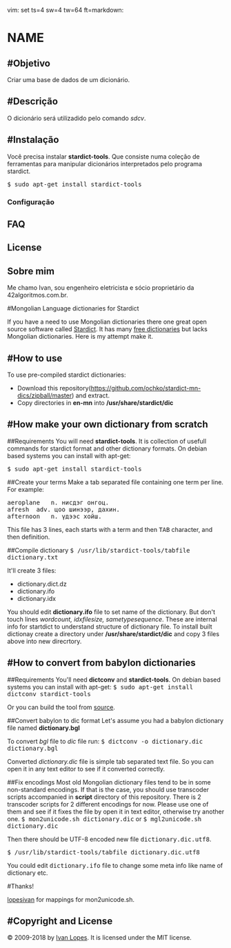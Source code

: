 vim: set ts=4 sw=4 tw=64 ft=markdown:
# __NAME__

#Objetivo
-----------

Criar uma base de dados de um dicionário.

#Descrição
----------

O dicionário será utilizadido pelo comando *sdcv*.

#Instalação
-----------

Você precisa instalar **stardict-tools**. Que consiste
numa coleção de ferramentas para manipular dicionários
interpretados pelo programa stardict.

<tt>$ sudo apt-get install stardict-tools</tt>

### Configuração

## FAQ

## License

## Sobre mim

Me chamo Ivan, sou engenheiro eletricista e sócio proprietário da
42algoritmos.com.br.

#Mongolian Language dictionaries for Stardict

If you have a need to use Mongolian dictionaries there one great open source software called [Stardict](http://code.google.com/p/stardict-3/). It has many [free dictionaries](http://abloz.com/huzheng/stardict-dic/) but lacks Mongolian dictionaries. Here is my attempt make it.

#How to use
-----------
To use pre-compiled stardict dictionaries:

- Download this repository(https://github.com/ochko/stardict-mn-dics/zipball/master) and extract.
- Copy directories in **en-mn** into **/usr/share/stardict/dic**

#How make your own dictionary from scratch
------------------------------------------

##Requirements
You will need **stardict-tools**. It is collection of usefull commands for stardict format and other dictionary formats. On debian based systems you can install with apt-get:

<tt>$ sudo apt-get install stardict-tools</tt>

##Create your terms
Make a tab separated file containing one term per line. For example:
<pre>
aeroplane	n. нисдэг онгоц.
afresh	adv. цоо шинээр, дахин.
afternoon	n. үдээс хойш.
</pre>
This file has 3 lines, each starts with a term and then <tt>TAB</tt> character, and then definition.

##Compile dictionary
<tt>$ /usr/lib/stardict-tools/tabfile dictionary.txt</tt>

It'll create 3 files:
- dictionary.dict.dz
- dictionary.ifo
- dictionary.idx

You should edit **dictionary.ifo** file to set name of the dictionary. But don't touch lines *wordcount, idxfilesize, sametypesequence*. These are internal info for startdict to understand structure of dictionary file.
To install built dictionay create a directory under **/usr/share/stardict/dic** and copy 3 files above into new direcrtory.

#How to convert from babylon dictionaries
-----------------------------------------

##Requirements
You'll need **dictconv** and **stardict-tools**. On debian based systems you can install with apt-get:
<tt>$ sudo apt-get install dictconv stardict-tools</tt>

Or you can build the tool from [source](http://code.google.com/p/stardictproject/).

##Convert babylon to dic format
Let's assume you had a babylon dictionary file named **dictionary.bgl**

To convert *bgl* file to *dic* file run:
<tt>$ dictconv -o dictionary.dic dictionary.bgl</tt>

Converted *dictionary.dic* file is simple tab separated text file. So you can open it in any text editor to see if it converted correctly.

##Fix encodings
Most old Mongolian dictionary files tend to be in some non-standard encodings. If that is the case, you should use transcoder scripts accompanied in **script** directory of this repository. There is 2 transcoder scripts for 2 different encodings for now. Please use one of them and see if it fixes the file by open it in text editor, otherwise try another one.
<tt>$ mon2unicode.sh dictionary.dic</tt>
or
<tt>$ mgl2unicode.sh dictionary.dic</tt>

Then there should be UTF-8 encoded new file <tt>dictionary.dic.utf8</tt>.

<tt>$ /usr/lib/stardict-tools/tabfile dictionary.dic.utf8</tt>

You could edit <tt>dictionary.ifo</tt> file to change some meta info like name of dictionary etc.

#Thanks!

[lopesivan](https://github.com/lopesivan) for mappings for mon2unicode.sh.

#Copyright and License
----------------------

&copy; 2009-2018 by [Ivan Lopes](mailto:lopesivanivan.ufrj@gmail.com). It is licensed under the MIT license.

